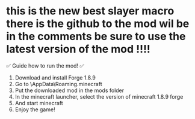 # this is the new best slayer macro there is the github to the mod wil be in the comments be sure to use the latest version of the mod !!!!

✅ Guide how to run the mod! ✅
 1. Download and install Forge 1.8.9
 2. Go to \AppData\Roaming\.minecraft
 3. Put the downloaded mod in the mods folder
 4. In the minecraft launcher, select the version of minecraft 1.8.9 forge
 5. And start minecraft
 6. Enjoy the game!
